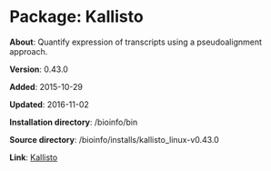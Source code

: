 # Package: Kallisto

**About**: Quantify expression of transcripts using a pseudoalignment approach.

**Version**: 0.43.0

**Added**: 2015-10-29

**Updated**: 2016-11-02

**Installation directory**: /bioinfo/bin

**Source directory**: /bioinfo/installs/kallisto_linux-v0.43.0

**Link**: [Kallisto](https://pachterlab.github.io/kallisto/)
